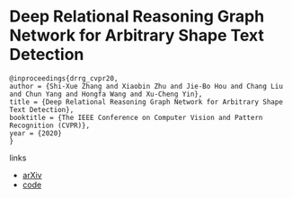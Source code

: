 # Deep Relational Reasoning Graph Network for Arbitrary Shape Text Detection

```
@inproceedings{drrg_cvpr20,
author = {Shi-Xue Zhang and Xiaobin Zhu and Jie-Bo Hou and Chang Liu and Chun Yang and Hongfa Wang and Xu-Cheng Yin},
title = {Deep Relational Reasoning Graph Network for Arbitrary Shape Text Detection},
booktitle = {The IEEE Conference on Computer Vision and Pattern Recognition (CVPR)},
year = {2020}
}
```

links
- [arXiv](https://arxiv.org/abs/2003.07493)
- [code](https://github.com/GXYM/DRRG)
